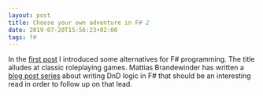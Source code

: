 ```yaml
---
layout: post
title: Choose your own adventure in F# 2
date: 2019-07-28T15:56:23+02:00
tags: f#
---
```


In the [first post](https://assertfail.gewalli.se/2019/01/06/Choose-your-own-adventure-in-fsharp.html) I introduced some alternatives for F# programming. The title alludes at classic roleplaying games. Mattias Brandewinder has written a [blog post series](https://github.com/mathias-brandewinder/MonsterVault) about writing DnD logic in F# that should be an interesting read in order to follow up on that lead.
